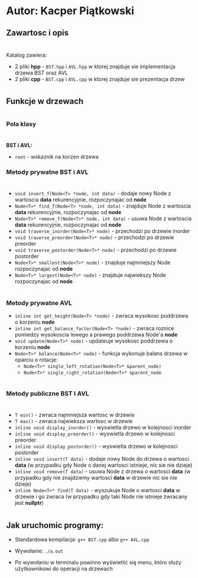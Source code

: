 # **Autor: Kacper Piątkowski** #

## Zawartosc i opis ##

#
Katalog zawiera:

* 2 pliki **hpp** - `BST.hpp` i `AVL.hpp` w ktorej znajduje sie implementacja drzewa BST oraz AVL
* 2 pliki **cpp** - `BST.cpp` i `AVL.cpp` w ktorej znajduje sie prezentacja drzew
#

## Funkcje w drzewach ##

#
### **Pola klasy**
#

**BST i AVL:**
* `root` - wskaznik na korzen drzewa

### **Metody prywatne BST i AVL**

#


* `void insert_f(Node<T> *node, int data)` - dodaje nowy Node z wartoscia **data** rekurencyjnie, rozpoczynajac od **node**
* `Node<T>* find_f(Node<T> *node, int data)` - znajduje Node z wartoscia **data** rekurencyjnie, rozpoczynajac od **node** 
* `Node<T>* remove_f(Node<T>* node, int data)` - usuwa Node z wartoscia **data** rekurencyjnie, rozpoczynajac od **node**
* `void traverse_inorder(Node<T>* node)` - przechodzi po drzewie inorder 
* `void traverse_preorder(Node<T>* node)` - przechodzi po drzewie preorder
* `void traverse_postorder(Node<T>* node)` - przechodzi po drzewie postorder
* `Node<T>* smallest(Node<T>* node)` - znajduje najmniejszy Node rozpoczynajac od **node**
* `Node<T>* largest(Node<T>* node)` - znajduje najwiekszy Node rozpoczynajac od **node**

#

### **Metody prywatne AVL**

* `inline int get_height(Node<T> *node)` - zwraca wysokosc poddrzewa o korzeniu **node**
* `inline int get_balance_factor(Node<T> *node)` - zwraca roznice pomiedzy wysokoscia lewego a prawego poddrzewa Node'a **node**
* `void update(Node<T>* node)` - updateuje wysokosc poddrzewa o korzeniu **node**
* `Node<T>* balance(Node<T>* node)` - funkcja wykonuje balans drzewa w oparciu o rotacje:
    * `Node<T>* single_left_rotation(Node<T>* &parent_node)`
    * `Node<T>* single_right_rotation(Node<T>* &parent_node`

#

### **Metody publiczne BST I AVL**
#

* `T min()` - zwraca najmniejsza wartosc w drzewie
* `T max()` - zwraca najwieksza wartosc w drzewie
* `inline void display_inorder()` - wyswietla drzewo w kolejnosci inorder
* `inline void display_preorder()` - wyswietla drzewo w kolejnosci preorder
* `inline void display_postorder()` - wyswietla drzewo w kolejnosci postorder
* `inline void insert(T data)` - dodaje nowy Node do drzewa o wartosci **data** (w przypadku gdy Node o danej wartosci istnieje, nic sie nie dzieje)
* `inline void remove(T data)` - usuwa Node z drzewa o wartosci **data** (w przypadku gdy nie znajdziemy wartosci **data** w drzewie nic sie nie dzieje)
* `inline Node<T>* find(T data)` - wyszukuje Node o wartosci **data** w drzewie i go zwraca (w przypadku gdy taki Node nie istnieje zwracany jest **nullptr**)

#
## Jak uruchomic programy:

* Standardowa kompilacja:
        `g++ BST.cpp` albo `g++ AVL.cpp`
* Wywołanie:
        `./a.out`

* Po wywołaniu w terminalu powinno wyświetlić się menu, któro służy użytkownikowi do operacji na drzewach
#
